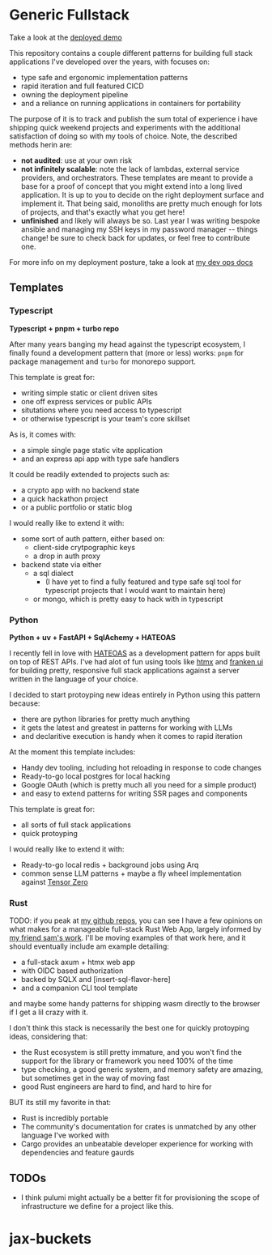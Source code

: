 # Generic Fullstack

Take a look at the [deployed demo](https://generic.krondor.org)

This repository contains a couple different patterns for building full stack applications I've developed over the years, with focuses on:
- type safe and ergonomic implementation patterns
- rapid iteration and full featured CICD
- owning the deployment pipeline
- and a reliance on running applications in containers for portability

The purpose of it is to track and publish the sum total of experience i have shipping
 quick weekend projects and experiments with the additional satisfaction of doing so
 with my tools of choice. Note, the described methods herin are:
 - **not audited**: use at your own risk
 - **not infinitely scalable**: note the lack of lambdas, external service providers, and orchestrators.
    These templates are meant to provide a base for a proof of concept that you might extend into a long lived
    application. It is up to you to decide on the right deployment surface and implement it. That being
    said, monoliths are pretty much enough for lots of projects, and that's exactly what you get here!
- **unfinished** and likely will always be so. Last year I was writing bespoke ansible and managing my SSH
    keys in my password manager -- things change! be sure to check back for updates, or feel free to contribute one.

For more info on my deployment posture, take a look at [my dev ops docs](./docs/dev-ops/index.md)

## Templates

### Typescript

**Typescript + pnpm + turbo repo**

After many years banging my head against the typescript ecosystem, I finally found a development
 pattern that (more or less) works: `pnpm` for package management and `turbo` for monorepo support.

This template is great for:
- writing simple static or client driven sites
- one off express services or public APIs
- situtations where you need access to typescript
- or otherwise typescript is your team's core skillset

As is, it comes with:
- a simple single page static vite application
- and an express api app with type safe handlers

It could be readily extended to projects such as:
- a crypto app with no backend state
- a quick hackathon project
- or a public portfolio or static blog

I would really like to extend it with:
- some sort of auth pattern, either based on:
   - client-side crytpographic keys
   - a drop in auth proxy
- backend state via either 
    - a sql dialect 
        - (I have yet to find a fully featured and type safe sql tool for typescript projects that I would want to maintain here)
    - or mongo, which is pretty easy to hack with in typescript

### Python

**Python + uv + FastAPI + SqlAchemy + HATEOAS**

I recently fell in love with [HATEOAS](https://en.wikipedia.org/wiki/HATEOAS) as a development pattern 
 for apps built on top of REST APIs. I've had alot of fun using tools like [htmx](https://htmx.org/) and [franken ui](https://franken-ui.dev)
 for building pretty, responsive full stack applications against a server written in the language of your choice.

I decided to start protoyping new ideas entirely in Python using this pattern because:
- there are python libraries for pretty much anything
- it gets the latest and greatest in patterns for working with LLMs
- and declaritive execution is handy when it comes to rapid iteration

At the moment this template includes:
- Handy dev tooling, including hot reloading in response to code changes
- Ready-to-go local postgres for local hacking
- Google OAuth (which is pretty much all you need for a simple product)
- and easy to extend patterns for writing SSR pages and components

This template is great for:
- all sorts of full stack applications
- quick protoyping

I would really like to extend it with:
- Ready-to-go local redis + background jobs using Arq
- common sense LLM patterns + maybe a fly wheel implementation against [Tensor Zero](https://www.tensorzero.com/)

### Rust

TODO: 
if you peak at [my github repos](https://github.com/amiller68?tab=repositories), you can see I have a few opinions on what makes for a manageable full-stack Rust Web App, largely informed by [my friend sam's work](https://github.com/sstelfox/web-app-template). I'll be moving examples of that work here, and it should eventually include am example detailing:
- a full-stack axum + htmx web app
- with OIDC based authorization
- backed by SQLX and [insert-sql-flavor-here]
- and a companion CLI tool template

and maybe some handy patterns for shipping wasm directly to the browser if I get a lil crazy with it.

I don't think this stack is necessarily the best one for quickly protoyping ideas, considering that:
- the Rust ecosystem is still pretty immature, and you won't find the support for the library or framework you need 100% of the time
- type checking, a good generic system, and memory safety are amazing, but sometimes get in the way of moving fast
- good Rust engineers are hard to find, and hard to hire for

BUT its still my favorite in that:
- Rust is incredibly portable
- The community's documentation for crates is unmatched by any other language I've worked with
- Cargo provides an unbeatable developer experience for working with dependencies and feature gaurds


## TODOs

- I think pulumi might actually be a better fit for provisioning the scope of infrastructure we define for a project like this.
# jax-buckets
